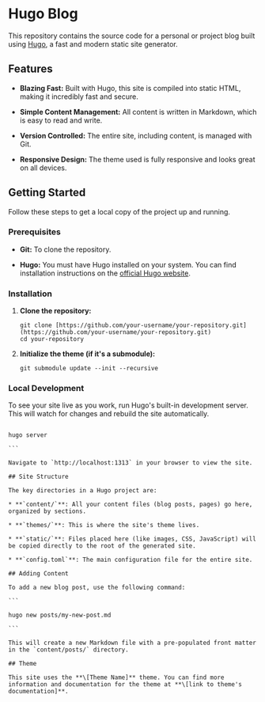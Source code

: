 # Hugo Blog

This repository contains the source code for a personal or project blog built using [Hugo](https://gohugo.io/), a fast and modern static site generator.

## Features

* **Blazing Fast:** Built with Hugo, this site is compiled into static HTML, making it incredibly fast and secure.

* **Simple Content Management:** All content is written in Markdown, which is easy to read and write.

* **Version Controlled:** The entire site, including content, is managed with Git.

* **Responsive Design:** The theme used is fully responsive and looks great on all devices.

## Getting Started

Follow these steps to get a local copy of the project up and running.

### Prerequisites

* **Git:** To clone the repository.

* **Hugo:** You must have Hugo installed on your system. You can find installation instructions on the [official Hugo website](https://gohugo.io/getting-started/installing/).

### Installation

1.  **Clone the repository:**

    ```
    git clone [https://github.com/your-username/your-repository.git](https://github.com/your-username/your-repository.git)
    cd your-repository

    ```

2.  **Initialize the theme (if it's a submodule):**

    ```
    git submodule update --init --recursive

    ```

### Local Development

To see your site live as you work, run Hugo's built-in development server. This will watch for changes and rebuild the site automatically.

````

hugo server

```

Navigate to `http://localhost:1313` in your browser to view the site.

## Site Structure

The key directories in a Hugo project are:

* **`content/`**: All your content files (blog posts, pages) go here, organized by sections.

* **`themes/`**: This is where the site's theme lives.

* **`static/`**: Files placed here (like images, CSS, JavaScript) will be copied directly to the root of the generated site.

* **`config.toml`**: The main configuration file for the entire site.

## Adding Content

To add a new blog post, use the following command:

```

hugo new posts/my-new-post.md

```

This will create a new Markdown file with a pre-populated front matter in the `content/posts/` directory.

## Theme

This site uses the **\[Theme Name]** theme. You can find more information and documentation for the theme at **\[link to theme's documentation]**.

